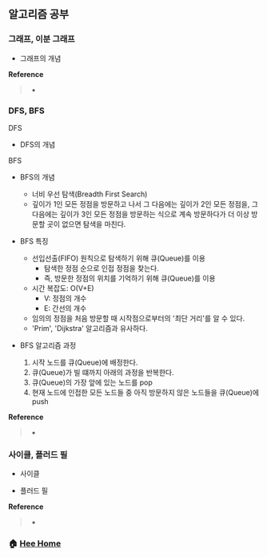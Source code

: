 ## 알고리즘 공부

### 그래프, 이분 그래프
* 그래프의 개념

**Reference**
> - []()

### DFS, BFS
DFS
* DFS의 개념


BFS
* BFS의 개념
  * 너비 우선 탐색(Breadth First Search)
  * 깊이가 1인 모든 정점을 방문하고 나서 그 다음에는 깊이가 2인 모든 정점을, 그 다음에는 깊이가 3인 모든 정점을 방문하는 식으로 계속 방문하다가 더 이상 방문할 곳이 없으면 탐색을 마친다.

* BFS 특징
  * 선입선출(FIFO) 원칙으로 탐색하기 위해 큐(Queue)를 이용
    * 탐색한 정점 순으로 인접 정점을 찾는다.
    * 즉, 방문한 정점의 위치를 기억하기 위해 큐(Queue)를 이용
  * 시간 복잡도: O(V+E)
    * V: 정점의 개수
    * E: 간선의 개수
  * 임의의 정점을 처음 방문할 때 시작점으로부터의 '최단 거리'를 알 수 있다.
  * 'Prim', 'Dijkstra' 알고리즘과 유사하다.

* BFS 알고리즘 과정
    1. 시작 노드를 큐(Queue)에 배정한다.
    2. 큐(Queue)가 빌 떄까지 아래의 과정을 반복한다.
    3. 큐(Queue)의 가장 앞에 있는 노드를 pop
    4. 현재 노드에 인접한 모든 노드들 중 아직 방문하지 않은 노드들을 큐(Queue)에 push

**Reference**
> - []()

### 사이클, 플러드 필
* 사이클

* 플러드 필

**Reference**
> - []()


### :house: [Hee Home](https://github.com/T-WWL/WWL/tree/master/hee)
